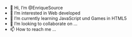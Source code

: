 - 👋 Hi, I’m @EnriqueSource
- 👀 I’m interested in Web developed
- 🌱 I’m currently learning JavaScript und Games in HTML5
- 💞️ I’m looking to collaborate on ...
- 📫 How to reach me ...

<!---
EnriqueSource/EnriqueSource is a ✨ special ✨ repository because its `README.md` (this file) appears on your GitHub profile.
You can click the Preview link to take a look at your changes.
--->

